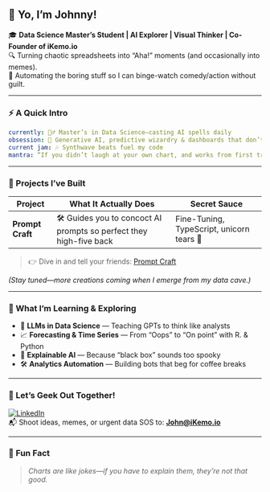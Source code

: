 ## 👋 Yo, I’m Johnny!

🎓 **Data Science Master’s Student | AI Explorer | Visual Thinker | Co-Founder of iKemo.io**  
🔍 Turning chaotic spreadsheets into “Aha!” moments (and occasionally into memes).  
🤖 Automating the boring stuff so I can binge-watch comedy/action without guilt.

---

### ⚡ A Quick Intro
```yaml
currently: 🧙‍♂️ Master’s in Data Science—casting AI spells daily  
obsession: 🎲 Generative AI, predictive wizardry & dashboards that don’t bore you  
current jam: 🎶 Synthwave beats fuel my code  
mantra: “If you didn’t laugh at your own chart, and works from first trial .. you’re doing it wrong.”
```

---

### 🚀 Projects I’ve Built

| Project         | What It Actually Does                                          | Secret Sauce                           |
|-----------------|----------------------------------------------------------------|----------------------------------------|
| **Prompt Craft**| 🛠️ Guides you to concoct AI prompts so perfect they high-five back | Fine-Tuning, TypeScript, unicorn tears 🦄    |

> 👉 Dive in and tell your friends: [Prompt Craft](https://promptcraft.net/)  

*(Stay tuned—more creations coming when I emerge from my data cave.)*

---

### 🧠 What I’m Learning & Exploring

- 🔮 **LLMs in Data Science** — Teaching GPTs to think like analysts  
- 📈 **Forecasting & Time Series** — From “Oops” to “On point” with R. & Python
- 🧬 **Explainable AI** — Because “black box” sounds too spooky  
- 🛠 **Analytics Automation** — Building bots that beg for coffee breaks

---

### 🔗 Let’s Geek Out Together!

[![LinkedIn](https://img.shields.io/badge/LinkedIn-blue?logo=linkedin&style=for-the-badge)](https://www.linkedin.com/in/johnnyrafael/)  
📬 Shoot ideas, memes, or urgent data SOS to: **John@iKemo.io**

---

### 💬 Fun Fact  
> *Charts are like jokes—if you have to explain them, they’re not that good.*  

